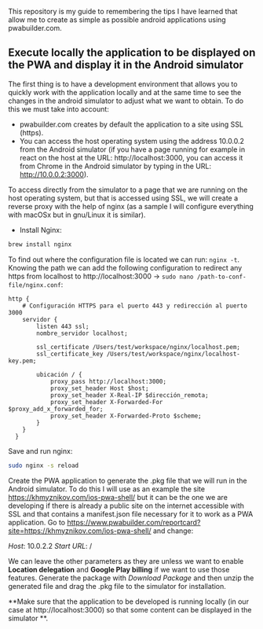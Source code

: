 This repository is my guide to remembering the tips I have learned that allow me to create as simple as possible android applications using pwabuilder.com. 

## Execute locally the application to be displayed on the PWA and display it in the Android simulator

The first thing is to have a development environment that allows you to quickly work with the application locally and at the same time to see the changes in the android simulator to adjust what we want to obtain. To do this we must take into account:

- pwabuilder.com creates by default the application to a site using SSL (https). 
- You can access the host operating system using the address 10.0.0.2 from the Android simulator (if you have a page running for example in react on the host at the URL: http://localhost:3000, you can access it from Chrome in the Android simulator by typing in the URL: http://10.0.0.2:3000). 

To access directly from the simulator to a page that we are running on the host operating system, but that is accessed using SSL, we will create a reverse proxy with the help of nginx (as a sample I will configure everything with macOSx but in gnu/Linux it is similar). 

- Install Nginx:

```sh
brew install nginx
```

To find out where the configuration file is located we can run: `nginx -t`. Knowing the path we can add the following configuration to redirect any https from localhost to http://localhost:3000 -> `sudo nano /path-to-conf-file/nginx.conf`:

```
http {
    # Configuración HTTPS para el puerto 443 y redirección al puerto 3000
    servidor {
        listen 443 ssl;
        nombre_servidor localhost;

        ssl_certificate /Users/test/workspace/nginx/localhost.pem;
        ssl_certificate_key /Users/test/workspace/nginx/localhost-key.pem;

        ubicación / {
            proxy_pass http://localhost:3000;
            proxy_set_header Host $host;
            proxy_set_header X-Real-IP $dirección_remota;
            proxy_set_header X-Forwarded-For $proxy_add_x_forwarded_for;
            proxy_set_header X-Forwarded-Proto $scheme;
        }
    }
  }
```

Save and run nginx:

```sh
sudo nginx -s reload
```

Create the PWA application to generate the .pkg file that we will run in the Android simulator. To do this I will use as an example the site https://khmyznikov.com/ios-pwa-shell/ but it can be the one we are developing if there is already a public site on the internet accessible with SSL and that contains a manifest.json file necessary for it to work as a PWA application. Go to https://www.pwabuilder.com/reportcard?site=https://khmyznikov.com/ios-pwa-shell/ and change:

*Host*: 10.0.2.2
*Start URL*: /

We can leave the other parameters as they are unless we want to enable **Location delegation** and **Google Play billing** if we want to use those features. Generate the package with *Download Package* and then unzip the generated file and drag the .pkg file to the simulator for installation. 

**Make sure that the application to be developed is running locally (in our case at http://localhost:3000) so that some content can be displayed in the simulator **.
